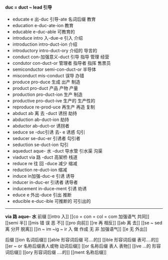 #### duc = duct ~ lead 引导
- educate e 出-duc 引导-ate 名词后缀 教育
- education e-duc-ate-ion 教育
- educable e-duc-able 可教育的 
- introduce intro 入-due-e  引入 介绍
- introduction intro-duct-ion 介绍
- introductory intro-duct-ory 介绍的 导言的
- conduct con-加强意义-duct 引导 指导 管理 经营
- condutor con-duct-or 管理者 指导者 指挥 售票员
- semiconductor semi-con-duct-or 半导体
- misconduct mis-conduct 误导 办错
- produce pro-duce 生成 出产 制造
- product pro-duct 产品 产物 产量
- production pro-duct-ion 生产 制造
- productive pro-duct-ive 生产的 生产性的
- reproduce re-prod-uce 再生产 再造 复制
- abduct ab 离 去 -duct 诱拐 劫持 
- abduction ab-duct-ion 劫持
- abductor ab-duct-or 诱拐者 
- seduce se -duc引诱 去- e 诱惑 勾引
- seducer se-duc-er 引诱者 勾引者
- seduction se-duct-ion 勾引
- aqueduct aque- 水 -duct 导水管 引水渠 沟渠
- viaduct via 路 -duct 高架桥 栈道
- reduce re 往 回 -duce  减少 缩减
- reduction re-duct-ion 缩减
- induce in加强-duc-e  引诱 诱导
- inducer in-duc-er 引诱者 诱导者
- inducement in-duce-ment 引诱 劝诱
- educe e 外出-duce 引出 推断
- educible e-duc-ible 可推断的 可引出的

---
**via 路**  **aque- 水**
前缀
[[intro 入]]
[[co = con  = col = com  加强语气 共同]]
[[semi 半]]
[[mis 错 误 恶 不]]
[[pro 向前]]
[[re  再  相反]]
[[ab 离 去]]
[[se  ~ sed 离 分开 脱离]]
[[in  ~ im ~ig ~ ir 入 做 作成  无 非 加强语气]]
[[e 无 外出]]

后缀
[[ion  名词后缀]]
[[able  形容词后缀 可....的]]
[[ible 形容词后缀 表可....的]]
[[er  ~ or 名称后缀表人或物 动词后缀]]
[[or 名称后缀 表人 表物]]
[[ive ...的 形容词后缀]]
[[ory 形容词后缀 ....的]]
[[ment 名称后缀]]